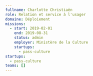 ```yaml
---
fullname: Charlotte Christiaën
role: Relation et service à l'usager
domaine: Déploiement
missions:
  - start: 2019-02-01
    end: 2019-08-31
    status: admin
    employer: Ministère de la Culture
    startups:
      - pass-culture
startups:
  - pass-culture
teams: []
---
```

